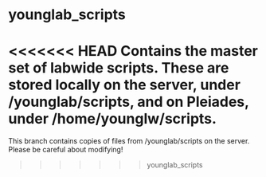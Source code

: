 # younglab_scripts
<<<<<<< HEAD
Contains the master set of labwide scripts.
These are stored locally on the server, under /younglab/scripts, and on Pleiades, under /home/younglw/scripts.
=======
This branch contains copies of files from /younglab/scripts on the server.
Please be careful about modifying!
>>>>>>> younglab_scripts
